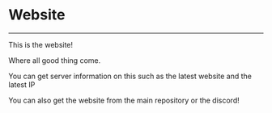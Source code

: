 # Website
<hr>
This is the website!

Where all good thing come.

You can get server information on this such as the latest website and the latest IP

You can also get the website from the main repository or the discord!
